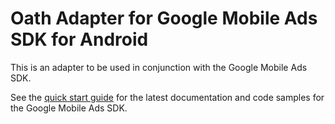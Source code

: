 # Oath Adapter for Google Mobile Ads SDK for Android

This is an adapter to be used in conjunction with the Google Mobile Ads SDK.

See the
[quick start guide](https://firebase.google.com/docs/admob/android/quick-start)
for the latest documentation and code samples for the Google Mobile Ads SDK.
